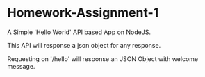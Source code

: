# Homework-Assignment-1
A Simple 'Hello World' API based App on NodeJS.

This API will response a json object for any response.

Requesting on '/hello' will response an JSON Object with welcome message.